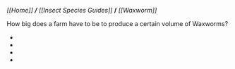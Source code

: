 _[[Home]] **/** [[Insect Species Guides]]_ **/** _[[Waxworm]]_

How big does a farm have to be to produce a certain volume of Waxworms?

-
-
-
-
